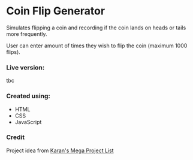 # Coin Flip Generator

Simulates flipping a coin and recording if the coin lands on heads or tails more frequently.

User can enter amount of times they wish to flip the coin (maximum 1000 flips).

### Live version: ###
tbc

### Created using: ###
- HTML
- CSS
- JavaScript

### Credit ###
Project idea from [Karan's Mega Project List](https://github.com/karan/Projects)
